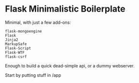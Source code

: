 
# Flask Minimalistic Boilerplate

Minimal, with just a few add-ons: 

    flask-mongoengine
    Flask
    Jinja2
    MarkupSafe
    Flask-Script
    Flask-WTF
    flask-csrf

Enough to build a quick dead-simple api, or a dummy webserver.

Start by putting stuff in /app
